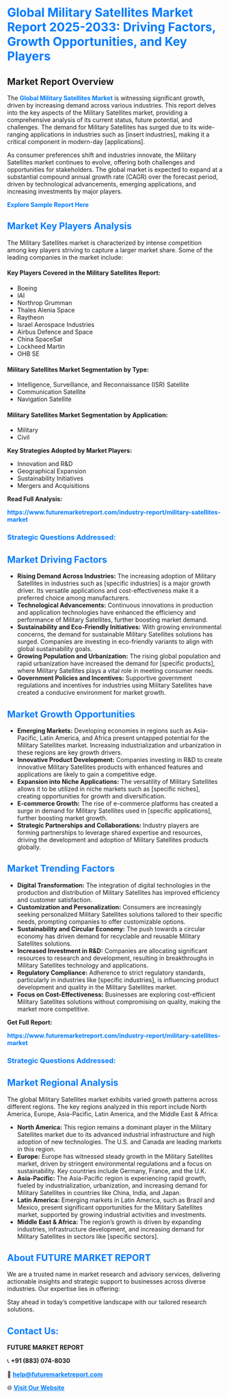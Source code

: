 <h1 style="color: #007BFF;">Global Military Satellites Market Report 2025-2033: Driving Factors, Growth Opportunities, and Key Players</h1>

<section id="overview">
<h2>Market Report Overview</h2>
<p>The <a href="https://www.futuremarketreport.com/industry-report/military-satellites-market" style="color: #007BFF; text-decoration: none;"><strong>Global Military Satellites Market</strong></a> is witnessing significant growth, driven by increasing demand across various industries. This report delves into the key aspects of the Military Satellites market, providing a comprehensive analysis of its current status, future potential, and challenges. The demand for Military Satellites has surged due to its wide-ranging applications in industries such as [insert industries], making it a critical component in modern-day [applications].</p>
<p>As consumer preferences shift and industries innovate, the Military Satellites market continues to evolve, offering both challenges and opportunities for stakeholders. The global market is expected to expand at a substantial compound annual growth rate (CAGR) over the forecast period, driven by technological advancements, emerging applications, and increasing investments by major players.</p>
</section>

<section id="overview">
<p><a href="https://www.futuremarketreport.com/request-sample/reportId=51761" style="color: #007BFF; text-decoration: none;"><strong>Explore Sample Report Here</strong></a></p>
</section>

<section id="key-players">
<h2 style="color: #007BFF;">Market Key Players Analysis</h2>
<p>The Military Satellites market is characterized by intense competition among key players striving to capture a larger market share. Some of the leading companies in the market include:</p>
<h4>Key Players Covered in the Military Satellites Report:</h4>
<ul><li>Boeing</li><li>IAI</li><li>Northrop Grumman</li><li>Thales Alenia Space</li><li>Raytheon</li><li>Israel Aerospace Industries</li><li>Airbus Defence and Space</li><li>China SpaceSat</li><li>Lockheed Martin</li><li>OHB SE</li></ul>
<h4>Military Satellites Market Segmentation by Type:</h4>
<ul><li>Intelligence, Surveillance, and Reconnaissance (ISR) Satellite</li><li>Communication Satellite</li><li>Navigation Satellite</li></ul>

<h4>Military Satellites Market Segmentation by Application:</h4>
<ul><li>Military</li><li>Civil</li></ul>
<p><strong>Key Strategies Adopted by Market Players:</strong></p>
<ul>
<li>Innovation and R&D</li>
<li>Geographical Expansion</li>
<li>Sustainability Initiatives</li>
<li>Mergers and Acquisitions</li>
</ul>
</section>

<section>
<p><strong>Read Full Analysis: </strong></p><a href="https://www.futuremarketreport.com/industry-report/military-satellites-market" style="color: #007BFF; text-decoration: none;"><strong>https://www.futuremarketreport.com/industry-report/military-satellites-market</strong></a>
<h3 style="color: #007BFF;">Strategic Questions Addressed:</h3>
</section>

<section id="driving-factors">
<h2 style="color: #007BFF;">Market Driving Factors</h2>
<ul>
<li><strong>Rising Demand Across Industries:</strong> The increasing adoption of Military Satellites in industries such as [specific industries] is a major growth driver. Its versatile applications and cost-effectiveness make it a preferred choice among manufacturers.</li>
<li><strong>Technological Advancements:</strong> Continuous innovations in production and application technologies have enhanced the efficiency and performance of Military Satellites, further boosting market demand.</li>
<li><strong>Sustainability and Eco-Friendly Initiatives:</strong> With growing environmental concerns, the demand for sustainable Military Satellites solutions has surged. Companies are investing in eco-friendly variants to align with global sustainability goals.</li>
<li><strong>Growing Population and Urbanization:</strong> The rising global population and rapid urbanization have increased the demand for [specific products], where Military Satellites plays a vital role in meeting consumer needs.</li>
<li><strong>Government Policies and Incentives:</strong> Supportive government regulations and incentives for industries using Military Satellites have created a conducive environment for market growth.</li>
</ul>
</section>

<section id="growth-opportunities">
<h2 style="color: #007BFF;">Market Growth Opportunities</h2>
<ul>
<li><strong>Emerging Markets:</strong> Developing economies in regions such as Asia-Pacific, Latin America, and Africa present untapped potential for the Military Satellites market. Increasing industrialization and urbanization in these regions are key growth drivers.</li>
<li><strong>Innovative Product Development:</strong> Companies investing in R&D to create innovative Military Satellites products with enhanced features and applications are likely to gain a competitive edge.</li>
<li><strong>Expansion into Niche Applications:</strong> The versatility of Military Satellites allows it to be utilized in niche markets such as [specific niches], creating opportunities for growth and diversification.</li>
<li><strong>E-commerce Growth:</strong> The rise of e-commerce platforms has created a surge in demand for Military Satellites used in [specific applications], further boosting market growth.</li>
<li><strong>Strategic Partnerships and Collaborations:</strong> Industry players are forming partnerships to leverage shared expertise and resources, driving the development and adoption of Military Satellites products globally.</li>
</ul>
</section>

<section id="trending-factors">
<h2 style="color: #007BFF;">Market Trending Factors</h2>
<ul>
<li><strong>Digital Transformation:</strong> The integration of digital technologies in the production and distribution of Military Satellites has improved efficiency and customer satisfaction.</li>
<li><strong>Customization and Personalization:</strong> Consumers are increasingly seeking personalized Military Satellites solutions tailored to their specific needs, prompting companies to offer customizable options.</li>
<li><strong>Sustainability and Circular Economy:</strong> The push towards a circular economy has driven demand for recyclable and reusable Military Satellites solutions.</li>
<li><strong>Increased Investment in R&D:</strong> Companies are allocating significant resources to research and development, resulting in breakthroughs in Military Satellites technology and applications.</li>
<li><strong>Regulatory Compliance:</strong> Adherence to strict regulatory standards, particularly in industries like [specific industries], is influencing product development and quality in the Military Satellites market.</li>
<li><strong>Focus on Cost-Effectiveness:</strong> Businesses are exploring cost-efficient Military Satellites solutions without compromising on quality, making the market more competitive.</li>
</ul>
</section>

<section>
<p><strong>Get Full Report: </strong></p><a href="https://www.futuremarketreport.com/industry-report/military-satellites-market" style="color: #007BFF; text-decoration: none;"><strong>https://www.futuremarketreport.com/industry-report/military-satellites-market</strong></a>
<h3 style="color: #007BFF;">Strategic Questions Addressed:</h3>
</section>


<section id="regional-analysis">
<h2 style="color: #007BFF;">Market Regional Analysis</h2>
<p>The global Military Satellites market exhibits varied growth patterns across different regions. The key regions analyzed in this report include North America, Europe, Asia-Pacific, Latin America, and the Middle East & Africa:</p>
<ul>
<li><strong>North America:</strong> This region remains a dominant player in the Military Satellites market due to its advanced industrial infrastructure and high adoption of new technologies. The U.S. and Canada are leading markets in this region.</li>
<li><strong>Europe:</strong> Europe has witnessed steady growth in the Military Satellites market, driven by stringent environmental regulations and a focus on sustainability. Key countries include Germany, France, and the U.K.</li>
<li><strong>Asia-Pacific:</strong> The Asia-Pacific region is experiencing rapid growth, fueled by industrialization, urbanization, and increasing demand for Military Satellites in countries like China, India, and Japan.</li>
<li><strong>Latin America:</strong> Emerging markets in Latin America, such as Brazil and Mexico, present significant opportunities for the Military Satellites market, supported by growing industrial activities and investments.</li>
<li><strong>Middle East & Africa:</strong> The region’s growth is driven by expanding industries, infrastructure development, and increasing demand for Military Satellites in sectors like [specific sectors].</li>
</ul>
</section>

<footer>
<h2 style="color: #007BFF;">About FUTURE MARKET REPORT</h2>
<p>We are a trusted name in market research and advisory services, delivering actionable insights and strategic support to businesses across diverse industries. Our expertise lies in offering:</p>

<p>Stay ahead in today’s competitive landscape with our tailored research solutions.</p>

<h2 style="color: #007BFF;">Contact Us:</h2>
<p><strong>FUTURE MARKET REPORT</strong></p>
<p>📞 <strong>+91 (883) 074-8030</strong></p>
<p>📧 <strong><a href="mailto:help@futuremarketreport.com" style="color: #007BFF;">help@futuremarketreport.com</a></strong></p>
<p>🌐 <strong><a href="https://www.futuremarketreport.com/" style="color: #007BFF;">Visit Our Website</a></strong></p>
</footer>